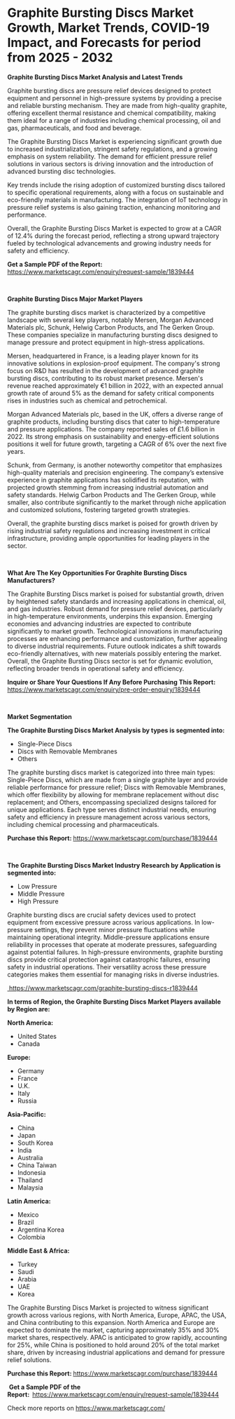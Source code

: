 <p><h1>Graphite Bursting Discs Market Growth, Market Trends, COVID-19 Impact, and Forecasts for period from 2025 - 2032</h1></p><p><strong>Graphite Bursting Discs Market Analysis and Latest Trends</strong></p>
<p><p>Graphite bursting discs are pressure relief devices designed to protect equipment and personnel in high-pressure systems by providing a precise and reliable bursting mechanism. They are made from high-quality graphite, offering excellent thermal resistance and chemical compatibility, making them ideal for a range of industries including chemical processing, oil and gas, pharmaceuticals, and food and beverage.</p><p>The Graphite Bursting Discs Market is experiencing significant growth due to increased industrialization, stringent safety regulations, and a growing emphasis on system reliability. The demand for efficient pressure relief solutions in various sectors is driving innovation and the introduction of advanced bursting disc technologies. </p><p>Key trends include the rising adoption of customized bursting discs tailored to specific operational requirements, along with a focus on sustainable and eco-friendly materials in manufacturing. The integration of IoT technology in pressure relief systems is also gaining traction, enhancing monitoring and performance. </p><p>Overall, the Graphite Bursting Discs Market is expected to grow at a CAGR of 12.4% during the forecast period, reflecting a strong upward trajectory fueled by technological advancements and growing industry needs for safety and efficiency.</p></p>
<p><strong>Get a Sample PDF of the Report:&nbsp;</strong> <a href="https://www.marketscagr.com/enquiry/request-sample/1839444?utm_campaign=2306&utm_medium=2&utm_source=Github&utm_content=ia&utm_term=19022025&utm_id=graphite-bursting-discs">https://www.marketscagr.com/enquiry/request-sample/1839444</a></p>
<p>&nbsp;</p>
<p><strong>Graphite Bursting Discs Major Market Players</strong></p>
<p><p>The graphite bursting discs market is characterized by a competitive landscape with several key players, notably Mersen, Morgan Advanced Materials plc, Schunk, Helwig Carbon Products, and The Gerken Group. These companies specialize in manufacturing bursting discs designed to manage pressure and protect equipment in high-stress applications.</p><p>Mersen, headquartered in France, is a leading player known for its innovative solutions in explosion-proof equipment. The company's strong focus on R&D has resulted in the development of advanced graphite bursting discs, contributing to its robust market presence. Mersen's revenue reached approximately €1 billion in 2022, with an expected annual growth rate of around 5% as the demand for safety critical components rises in industries such as chemical and petrochemical.</p><p>Morgan Advanced Materials plc, based in the UK, offers a diverse range of graphite products, including bursting discs that cater to high-temperature and pressure applications. The company reported sales of £1.6 billion in 2022. Its strong emphasis on sustainability and energy-efficient solutions positions it well for future growth, targeting a CAGR of 6% over the next five years.</p><p>Schunk, from Germany, is another noteworthy competitor that emphasizes high-quality materials and precision engineering. The company’s extensive experience in graphite applications has solidified its reputation, with projected growth stemming from increasing industrial automation and safety standards. Helwig Carbon Products and The Gerken Group, while smaller, also contribute significantly to the market through niche application and customized solutions, fostering targeted growth strategies.</p><p>Overall, the graphite bursting discs market is poised for growth driven by rising industrial safety regulations and increasing investment in critical infrastructure, providing ample opportunities for leading players in the sector.</p></p>
<p>&nbsp;</p>
<p><strong>What Are The Key Opportunities For Graphite Bursting Discs Manufacturers?</strong></p>
<p><p>The Graphite Bursting Discs market is poised for substantial growth, driven by heightened safety standards and increasing applications in chemical, oil, and gas industries. Robust demand for pressure relief devices, particularly in high-temperature environments, underpins this expansion. Emerging economies and advancing industries are expected to contribute significantly to market growth. Technological innovations in manufacturing processes are enhancing performance and customization, further appealing to diverse industrial requirements. Future outlook indicates a shift towards eco-friendly alternatives, with new materials possibly entering the market. Overall, the Graphite Bursting Discs sector is set for dynamic evolution, reflecting broader trends in operational safety and efficiency.</p></p>
<p><strong>Inquire or Share Your Questions If Any Before Purchasing This Report:</strong> <a href="https://www.marketscagr.com/enquiry/pre-order-enquiry/1839444?utm_campaign=2306&utm_medium=2&utm_source=Github&utm_content=ia&utm_term=19022025&utm_id=graphite-bursting-discs">https://www.marketscagr.com/enquiry/pre-order-enquiry/1839444</a></p>
<p>&nbsp;</p>
<p><strong>Market Segmentation</strong></p>
<p><strong>The Graphite Bursting Discs Market Analysis by types is segmented into:</strong></p>
<p><ul><li>Single-Piece Discs</li><li>Discs with Removable Membranes</li><li>Others</li></ul></p>
<p><p>The graphite bursting discs market is categorized into three main types: Single-Piece Discs, which are made from a single graphite layer and provide reliable performance for pressure relief; Discs with Removable Membranes, which offer flexibility by allowing for membrane replacement without disc replacement; and Others, encompassing specialized designs tailored for unique applications. Each type serves distinct industrial needs, ensuring safety and efficiency in pressure management across various sectors, including chemical processing and pharmaceuticals.</p></p>
<p><strong>Purchase this Report:&nbsp;</strong><a href="https://www.marketscagr.com/purchase/1839444?utm_campaign=2306&utm_medium=2&utm_source=Github&utm_content=ia&utm_term=19022025&utm_id=graphite-bursting-discs">https://www.marketscagr.com/purchase/1839444</a></p>
<p>&nbsp;</p>
<p><strong>The Graphite Bursting Discs Market Industry Research by Application is segmented into:</strong></p>
<p><ul><li>Low Pressure</li><li>Middle Pressure</li><li>High Pressure</li></ul></p>
<p><p>Graphite bursting discs are crucial safety devices used to protect equipment from excessive pressure across various applications. In low-pressure settings, they prevent minor pressure fluctuations while maintaining operational integrity. Middle-pressure applications ensure reliability in processes that operate at moderate pressures, safeguarding against potential failures. In high-pressure environments, graphite bursting discs provide critical protection against catastrophic failures, ensuring safety in industrial operations. Their versatility across these pressure categories makes them essential for managing risks in diverse industries.</p></p>
<p><a href="https://www.marketscagr.com/graphite-bursting-discs-r1839444?utm_campaign=2306&utm_medium=2&utm_source=Github&utm_content=ia&utm_term=19022025&utm_id=graphite-bursting-discs">&nbsp;https://www.marketscagr.com/graphite-bursting-discs-r1839444</a></p>
<p><strong>In terms of Region, the Graphite Bursting Discs Market Players available by Region are:</strong></p>
<p>
    <p> <strong> North America: </strong>
        <ul>
            <li>United States</li>
            <li>Canada</li>
        </ul>
        </p> 
    <p> <strong> Europe: </strong>
        <ul>
            <li>Germany</li>
            <li>France</li>
            <li>U.K.</li>
            <li>Italy</li>
            <li>Russia</li>
        </ul>
        </p> 
    <p> <strong> Asia-Pacific: </strong>
        <ul>
            <li>China</li>
            <li>Japan</li>
            <li>South Korea</li>
            <li>India</li>
            <li>Australia</li>
            <li>China Taiwan</li>
            <li>Indonesia</li>
            <li>Thailand</li>
            <li>Malaysia</li>
        </ul>
        </p> 
    <p> <strong> Latin America: </strong>
        <ul>
            <li>Mexico</li>
            <li>Brazil</li>
            <li>Argentina Korea</li>
            <li>Colombia</li>
        </ul>
        </p> 
    <p> <strong> Middle East & Africa: </strong>
        <ul>
            <li>Turkey</li>
            <li>Saudi</li>
            <li>Arabia</li>
            <li>UAE</li>
            <li>Korea</li>
        </ul>
    </p>
    </p>
<p><p>The Graphite Bursting Discs Market is projected to witness significant growth across various regions, with North America, Europe, APAC, the USA, and China contributing to this expansion. North America and Europe are expected to dominate the market, capturing approximately 35% and 30% market shares, respectively. APAC is anticipated to grow rapidly, accounting for 25%, while China is positioned to hold around 20% of the total market share, driven by increasing industrial applications and demand for pressure relief solutions.</p></p>
<p><strong>Purchase this Report: </strong><a href="https://www.marketscagr.com/purchase/1839444?utm_campaign=2306&utm_medium=2&utm_source=Github&utm_content=ia&utm_term=19022025&utm_id=graphite-bursting-discs">https://www.marketscagr.com/purchase/1839444</a></p>
<p>&nbsp;<strong>Get a Sample PDF of the Report:&nbsp;&nbsp;</strong><a href="https://www.marketscagr.com/enquiry/request-sample/1839444?utm_campaign=2306&utm_medium=2&utm_source=Github&utm_content=ia&utm_term=19022025&utm_id=graphite-bursting-discs">https://www.marketscagr.com/enquiry/request-sample/1839444</a></p>
<p><strong></strong></p>
<p>Check more reports on <a href="https://www.marketscagr.com/?utm_campaign=2306&utm_medium=2&utm_source=Github&utm_content=ia&utm_term=19022025&utm_id=graphite-bursting-discs">https://www.marketscagr.com/</a></p>